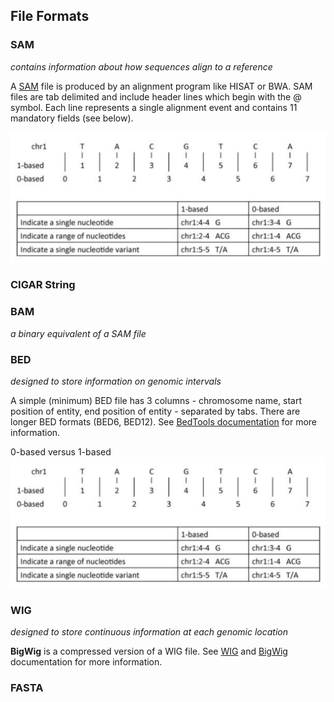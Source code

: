 ## File Formats

### SAM
_contains information about how sequences align to a reference_

A [SAM](https://samtools.github.io/hts-specs/SAMv1.pdf) file is produced by an alignment program like HISAT or BWA. SAM files are tab delimited and include header lines which begin with the @ symbol. Each line represents a single alignment event and contains 11 mandatory fields (see below).

![SAM format](/files/0vs1based.png)

### CIGAR String

### BAM
_a binary equivalent of a SAM file_



### BED
_designed to store information on genomic intervals_

A simple (minimum) BED file has 3 columns - chromosome name, start position of entity, end position of entity - separated by tabs. There are longer BED formats (BED6, BED12). See [BedTools documentation](https://bedtools.readthedocs.io/en/latest/content/general-usage.html) for more information.

0-based versus 1-based
![0-based versus 1-based](/files/0vs1based.png)

### WIG
_designed to store continuous information at each genomic location_

**BigWig** is a compressed version of a WIG file. See [WIG](http://genome.ucsc.edu/goldenpath/help/wiggle.html) and [BigWig](https://genome.ucsc.edu/goldenpath/help/bigWig.html) documentation for more information.

### FASTA
